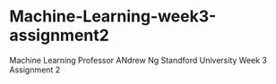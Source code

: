 # Machine-Learning-week3-assignment2
Machine Learning
Professor ANdrew Ng
Standford University
Week 3 Assignment 2
